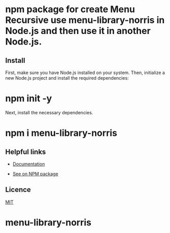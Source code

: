 # npm package for create Menu Recursive use menu-library-norris  in Node.js and then use it in another Node.js.

## Install

First, make sure you have Node.js installed on your system. Then, initialize a new Node.js project and install the required dependencies:

# npm init -y


Next, install the necessary dependencies.

# npm i menu-library-norris


## Helpful links
- [Documentation](https://github.com/nguyennorris644757/demo-menu-library-norris)

- [See on NPM package](https://www.npmjs.com/package/demo-menu-library-norris)

## Licence

[MIT](./LICENSE)

# menu-library-norris

